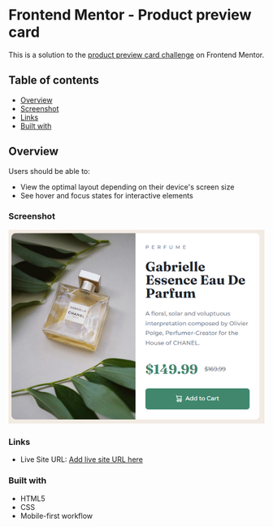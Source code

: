 # Frontend Mentor - Product preview card

This is a solution to the [product preview card challenge](https://www.frontendmentor.io/challenges/product-preview-card-component-GO7UmttRfa) on Frontend Mentor.

## Table of contents

- [Overview](#overview)
- [Screenshot](#screenshot)
- [Links](#links)
- [Built with](#built-with)

## Overview

Users should be able to:

- View the optimal layout depending on their device's screen size
- See hover and focus states for interactive elements

### Screenshot

![](./screenshot.png)

### Links

- Live Site URL: [Add live site URL here](https://your-live-site-url.com)

### Built with

- HTML5
- CSS
- Mobile-first workflow